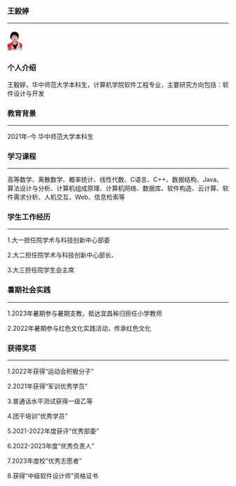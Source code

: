 ### **王毅婷**

------

<img src="图片.jpg" style="zoom:5%;" />



### 个人介绍

王毅婷，华中师范大学本科生，计算机学院软件工程专业，主要研究方向包括：软件设计与开发



### 教育背景

------

2021年-今   华中师范大学本科生



### 学习课程

------

高等数学、离散数学、概率统计、线性代数、C语言、C++、数据结构、Java、算法设计与分析、计算机组成原理、计算机网络、数据库、软件构造、云计算、软件需求分析、人机交互、Web、信息检索等



### 学生工作经历

------

1.大一担任院学术与科技创新中心部委

2.大二担任院学术与科技创新中心部长、

3.大三担任院学生会主席



### 暑期社会实践

------

1.2023年暑期参与暑期支教，抵达宜昌秭归担任小学教师

2.2022年暑期参与红色文化实践活动，传承红色文化



### 获得奖项

------

1.2022年获得“运动会积极分子”

2.2021年获得“军训优秀学员”

3.普通话水平测试获得一级乙等

4.团干培训“优秀学员”

5.2021-2022年度获评“优秀部委”

6.2022-2023年度“优秀负责人”

7.2023年度校“优秀志愿者”

8.获得“中级软件设计师”资格证书
